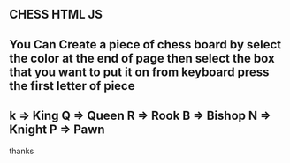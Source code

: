 CHESS HTML JS 
-------------
You Can Create a piece of chess board by select the color at the end of page
then select the box that you want to put it on 
from keyboard press the first letter of piece
--
k => King
Q => Queen
R => Rook
B => Bishop
N => Knight
P => Pawn
--
thanks